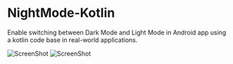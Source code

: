 # NightMode-Kotlin
Enable switching between Dark Mode and Light Mode in Android app using a kotlin code base in real-world applications.

![ScreenShot](https://github.com/commitware/DarkMode-Kotlin/blob/master/Screenshot_20200523_004912.jpg)
![ScreenShot](https://github.com/commitware/DarkMode-Kotlin/blob/master/Screenshot_20200523_004941.jpg)
